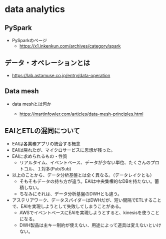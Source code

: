 # data analytics

## PySpark

- PySparkのページ
  - https://x1.inkenkun.com/archives/category/spark

## データ・オペレーションとは

- https://lab.astamuse.co.jp/entry/data-operation

## Data mesh

- data meshとは何か

  - https://martinfowler.com/articles/data-mesh-principles.html

## EAIとETLの混同について

- EAIは各業務アプリの統合する概念
- EAIは廃れたが、マイクロサービスに思想が残った。
- EAIに求められるもの・性質
  - リアルタイム、イベントベース、データが少ない単位、たくさんのプロトコル、１対多(Pub/Sub)
- 以上のことから、データ分析基盤とは全く異なる。（データレイクとも）
  - そもそもデータの持ち方が違う。EAIは中央集権的なDBを持たない。蓄積しない。
  - ちなみにそれは、データ分析基盤のDWHとも違う。
- アステリアワーク、データスパイダーはDWHだが、短い間隔でETLすることで、EAIを実現しようとして失敗してしまうことがある。
  - AWSでイベントベースにEAIを実現しようとすると、kinesisを使うことになる。
  - DWH製品は主キー制約が使えない、用途によって道具は変えないといけない。
